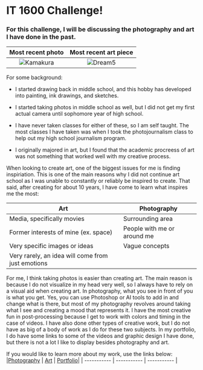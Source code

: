# IT 1600 Challenge!
### For this challenge, I will be discussing the photography and art I have done in the past. 

|Most recent photo  | Most recent art piece  |
| :-----------: | :-----------: |
|![Kamakura](Kamakura.png) |![Dream5](DreamSeries5.png)|



For some background:

- I started drawing back in middle school, and this hobby has developed into painting, ink drawings, and sketches. 

- I started taking photos in middle school as well, but I did not get my first actual camera until sophomore year of high school. 

- I have never taken classes for either of these, so I am self taught. The most classes I have taken was when I took the photojournalism class to help out my high school journalism program.

- I originally majored in art, but I found that the academic procreess of art was not something that worked well with my creative process. 

When looking to create art, one of the biggest issues for me is finding inspiriation. This is one of the main reasons why I did not continue art school as I was unable to constantly or reliably be inspired to create. That said, after creating for about 10 years, I have come to learn what inspires me the most:

| Art | Photography |
| ----------- | ----------- |
| Media, specifically movies | Surrounding area |
| Former interests of mine (ex. space) | People with me or around me | 
| Very specific images or ideas | Vague concepts | 
| Very rarely, an idea will come from just emotions|

For me, I think taking photos is easier than creating art. The main reason is because I do not visualize in my head very well, so I always have to rely on a visual aid when creating art. In photography, what you see in front of you is what you get. Yes, you can use Photoshop or AI tools to add in and change what is there, but most of my photography revolves around taking what I see and creating a mood that represents it. I have the most creative fun in post-processing because I get to work with colors and timing in the case of videos. I have also done other types of creative work, but I do not have as big of a body of work as I do for these two subjects. In my portfolio, I do have some links to some of the videos and graphic design I have done, but there is not a lot I like to display besides photography and art.

If you would like to learn more about my work, use the links below:  
|[Photography](Photography.md) | [Art](Art.md) | [Portfolio](https://faithcarter.myportfolio.com/work)|
| ----------- | ----------- | ----------- |
